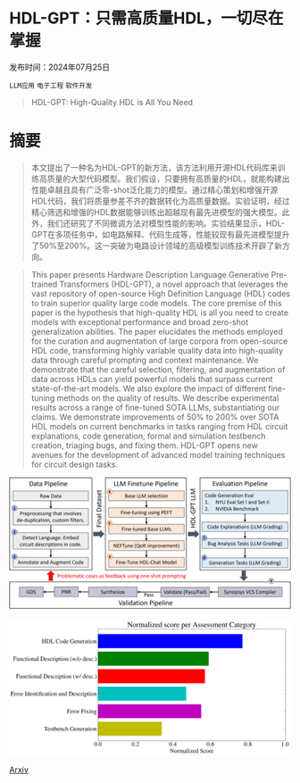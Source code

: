 # HDL-GPT：只需高质量HDL，一切尽在掌握

发布时间：2024年07月25日

`LLM应用` `电子工程` `软件开发`

> HDL-GPT: High-Quality HDL is All You Need

# 摘要

> 本文提出了一种名为HDL-GPT的新方法，该方法利用开源HDL代码库来训练高质量的大型代码模型。我们假设，只要拥有高质量的HDL，就能构建出性能卓越且具有广泛零-shot泛化能力的模型。通过精心策划和增强开源HDL代码，我们将质量参差不齐的数据转化为高质量数据。实验证明，经过精心筛选和增强的HDL数据能够训练出超越现有最先进模型的强大模型。此外，我们还研究了不同微调方法对模型性能的影响。实验结果显示，HDL-GPT在多项任务中，如电路解释、代码生成等，性能较现有最先进模型提升了50%至200%。这一突破为电路设计领域的高级模型训练技术开辟了新方向。

> This paper presents Hardware Description Language Generative Pre-trained Transformers (HDL-GPT), a novel approach that leverages the vast repository of open-source High Definition Language (HDL) codes to train superior quality large code models. The core premise of this paper is the hypothesis that high-quality HDL is all you need to create models with exceptional performance and broad zero-shot generalization abilities. The paper elucidates the methods employed for the curation and augmentation of large corpora from open-source HDL code, transforming highly variable quality data into high-quality data through careful prompting and context maintenance. We demonstrate that the careful selection, filtering, and augmentation of data across HDLs can yield powerful models that surpass current state-of-the-art models. We also explore the impact of different fine-tuning methods on the quality of results. We describe experimental results across a range of fine-tuned SOTA LLMs, substantiating our claims. We demonstrate improvements of 50% to 200% over SOTA HDL models on current benchmarks in tasks ranging from HDL circuit explanations, code generation, formal and simulation testbench creation, triaging bugs, and fixing them. HDL-GPT opens new avenues for the development of advanced model training techniques for circuit design tasks.

![HDL-GPT：只需高质量HDL，一切尽在掌握](../../../paper_images/2407.18423/HDL-DAS.png)

![HDL-GPT：只需高质量HDL，一切尽在掌握](../../../paper_images/2407.18423/llm_grades_plot.png)

[Arxiv](https://arxiv.org/abs/2407.18423)